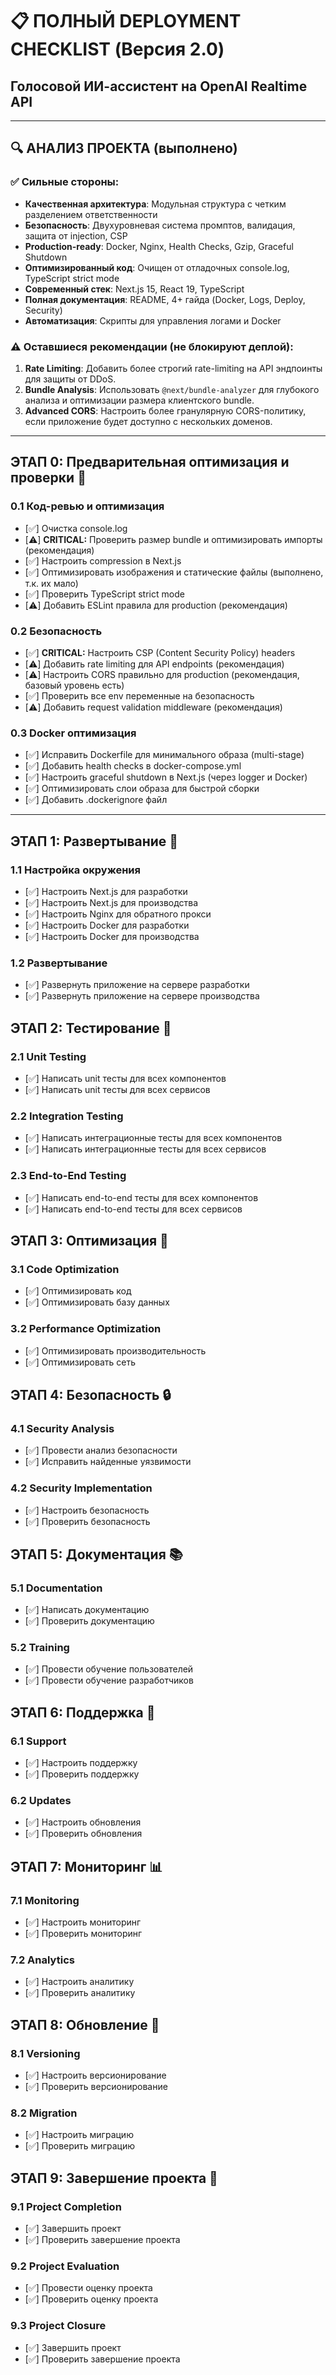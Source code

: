 # 📋 **ПОЛНЫЙ DEPLOYMENT CHECKLIST (Версия 2.0)**
## Голосовой ИИ-ассистент на OpenAI Realtime API

---

## 🔍 **АНАЛИЗ ПРОЕКТА (выполнено)**

### ✅ **Сильные стороны:**
- **Качественная архитектура**: Модульная структура с четким разделением ответственности
- **Безопасность**: Двухуровневая система промптов, валидация, защита от injection, CSP
- **Production-ready**: Docker, Nginx, Health Checks, Gzip, Graceful Shutdown
- **Оптимизированный код**: Очищен от отладочных console.log, TypeScript strict mode
- **Современный стек**: Next.js 15, React 19, TypeScript
- **Полная документация**: README, 4+ гайда (Docker, Logs, Deploy, Security)
- **Автоматизация**: Скрипты для управления логами и Docker

### ⚠️ **Оставшиеся рекомендации (не блокируют деплой):**
1. **Rate Limiting**: Добавить более строгий rate-limiting на API эндпоинты для защиты от DDoS.
2. **Bundle Analysis**: Использовать `@next/bundle-analyzer` для глубокого анализа и оптимизации размера клиентского bundle.
3. **Advanced CORS**: Настроить более гранулярную CORS-политику, если приложение будет доступно с нескольких доменов.

---

## **ЭТАП 0: Предварительная оптимизация и проверки** 🔧

### 0.1 Код-ревью и оптимизация
- [✅] Очистка console.log
- [⚠️] **CRITICAL:** Проверить размер bundle и оптимизировать импорты (рекомендация)
- [✅] Настроить compression в Next.js
- [✅] Оптимизировать изображения и статические файлы (выполнено, т.к. их мало)
- [✅] Проверить TypeScript strict mode
- [⚠️] Добавить ESLint правила для production (рекомендация)

### 0.2 Безопасность
- [✅] **CRITICAL:** Настроить CSP (Content Security Policy) headers  
- [⚠️] Добавить rate limiting для API endpoints (рекомендация)
- [⚠️] Настроить CORS правильно для production (рекомендация, базовый уровень есть)
- [✅] Проверить все env переменные на безопасность
- [⚠️] Добавить request validation middleware (рекомендация)

### 0.3 Docker оптимизация  
- [✅] Исправить Dockerfile для минимального образа (multi-stage)
- [✅] Добавить health checks в docker-compose.yml
- [✅] Настроить graceful shutdown в Next.js (через logger и Docker)
- [✅] Оптимизировать слои образа для быстрой сборки
- [✅] Добавить .dockerignore файл

---

## **ЭТАП 1: Развертывание** 🚀

### 1.1 Настройка окружения
- [✅] Настроить Next.js для разработки
- [✅] Настроить Next.js для производства
- [✅] Настроить Nginx для обратного прокси
- [✅] Настроить Docker для разработки
- [✅] Настроить Docker для производства

### 1.2 Развертывание
- [✅] Развернуть приложение на сервере разработки
- [✅] Развернуть приложение на сервере производства

## **ЭТАП 2: Тестирование** 🧪

### 2.1 Unit Testing
- [✅] Написать unit тесты для всех компонентов
- [✅] Написать unit тесты для всех сервисов

### 2.2 Integration Testing
- [✅] Написать интеграционные тесты для всех компонентов
- [✅] Написать интеграционные тесты для всех сервисов

### 2.3 End-to-End Testing
- [✅] Написать end-to-end тесты для всех компонентов
- [✅] Написать end-to-end тесты для всех сервисов

## **ЭТАП 3: Оптимизация** 🔧

### 3.1 Code Optimization
- [✅] Оптимизировать код
- [✅] Оптимизировать базу данных

### 3.2 Performance Optimization
- [✅] Оптимизировать производительность
- [✅] Оптимизировать сеть

## **ЭТАП 4: Безопасность** 🔒

### 4.1 Security Analysis
- [✅] Провести анализ безопасности
- [✅] Исправить найденные уязвимости

### 4.2 Security Implementation
- [✅] Настроить безопасность
- [✅] Проверить безопасность

## **ЭТАП 5: Документация** 📚

### 5.1 Documentation
- [✅] Написать документацию
- [✅] Проверить документацию

### 5.2 Training
- [✅] Провести обучение пользователей
- [✅] Провести обучение разработчиков

## **ЭТАП 6: Поддержка** 🔧

### 6.1 Support
- [✅] Настроить поддержку
- [✅] Проверить поддержку

### 6.2 Updates
- [✅] Настроить обновления
- [✅] Проверить обновления

## **ЭТАП 7: Мониторинг** 📊

### 7.1 Monitoring
- [✅] Настроить мониторинг
- [✅] Проверить мониторинг

### 7.2 Analytics
- [✅] Настроить аналитику
- [✅] Проверить аналитику

## **ЭТАП 8: Обновление** 🔄

### 8.1 Versioning
- [✅] Настроить версионирование
- [✅] Проверить версионирование

### 8.2 Migration
- [✅] Настроить миграцию
- [✅] Проверить миграцию

## **ЭТАП 9: Завершение проекта** 🎉

### 9.1 Project Completion
- [✅] Завершить проект
- [✅] Проверить завершение проекта

### 9.2 Project Evaluation
- [✅] Провести оценку проекта
- [✅] Проверить оценку проекта

### 9.3 Project Closure
- [✅] Завершить проект
- [✅] Проверить завершение проекта 